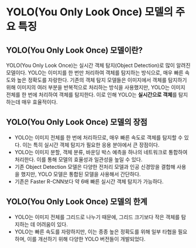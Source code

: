 # YOLO(You Only Look Once) 모델의 주요 특징

## YOLO(You Only Look Once) 모델이란?
YOLO(You Only Look Once)는 실시간 객체 탐지(Object Detection)로 많이 알려진 모델이다.
YOLO는 이미지를 한 번만 처리하여 객체를 탐지하는 방식으로, 매우 빠른 속도와 높은 정확도를 자랑한다.
기존의 객체 탐지 모델들은 이미지에서 객체를 탐지하기 위해 이미지의 여러 부분을 반복적으로 처리하는 방식을 사용했지만, 
YOLO는 이미지 전체를 한 번에 처리하여 객체를 탐지한다. 
이로 인해 YOLO는 **실시간으로 객체**를 탐지하는데 매우 효율적이다.

## YOLO(You Only Look Once) 모델의 장점
- YOLO는 이미지 전체를 한 번에 처리하므로, 매우 빠른 속도로 객체를 탐지할 수 있다.
  이는 특히 실시간 객체 탐지가 필요한 응용 분야에서 큰 장점이다.
- YOLO는 이미지 분할, 객체 분류, 바운딩 박스 예측을 하나의 네트워크로 통합하여 처리한다.
  이를 통해 모델의 효율성과 일관성을 높일 수 있다.
- 기존 Object Detection 모델은 다양한 전처리  모델과 인공 신경망을 결합해 사용을 했지만,
  YOLO 모델은 통합된 모델을 사용해서 간단하다.
- 기존은 Faster R-CNN보다 약 6배 빠른 실시간 객체 탐지가 가능하다.

## YOLO(You Only Look Once) 모델의 한계
- YOLO는 이미지 전체를 그리드로 나누기 때문에, 그리드 크기보다 작은 객체를 탐지하는 데 어려움이 있다.
- YOLO는 빠른 속도를 자랑하지만, 이는 종종 높은 정확도를 위해 일부 타협을 필요 하며, 이를 개선하기 위해 다양한 YOLO 버전들이 개발되었다.
